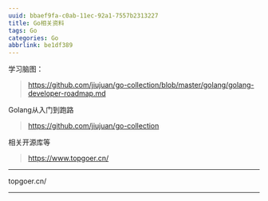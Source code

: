 ```yaml
---
uuid: bbaef9fa-c0ab-11ec-92a1-7557b2313227
title: Go相关资料
tags: Go
categories: Go
abbrlink: be1df389
---
```


学习脑图：

> https://github.com/jiujuan/go-collection/blob/master/golang/golang-developer-roadmap.md

Golang从入门到跑路

> https://github.com/jiujuan/go-collection

相关开源库等

> https://www.topgoer.cn/


---

topgoer.cn/


---

